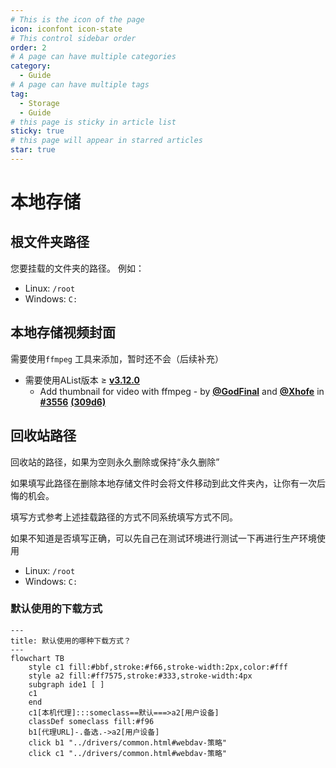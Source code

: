 ```yaml
---
# This is the icon of the page
icon: iconfont icon-state
# This control sidebar order
order: 2
# A page can have multiple categories
category:
  - Guide
# A page can have multiple tags
tag:
  - Storage
  - Guide
# this page is sticky in article list
sticky: true
# this page will appear in starred articles
star: true
---
```

# 本地存储

## **根文件夹路径**

您要挂载的文件夹的路径。 例如：

- Linux: `/root`
- Windows: `C:`



## **本地存储视频封面**

需要使用`ffmpeg` 工具来添加，暂时还不会（后续补充）

- 需要使用AList版本 ≥ [**v3.12.0**](https://github.com/alist-org/alist/releases/tag/v3.12.0)
  - Add thumbnail for video with ffmpeg  -  by [**@GodFinal**](https://github.com/GodFinal) and [**@Xhofe**](https://github.com/Xhofe) in [**#3556**](https://github.com/alist-org/alist/pull/3556) [**(309d6)**](https://github.com/alist-org/alist/commit/309d655)



## **回收站路径**

回收站的路径，如果为空则永久删除或保持“永久删除”

如果填写此路径在删除本地存储文件时会将文件移动到此文件夹內，让你有一次后悔的机会。

填写方式参考上述挂载路径的方式不同系统填写方式不同。

如果不知道是否填写正确，可以先自己在测试环境进行测试一下再进行生产环境使用

- Linux: `/root`
- Windows: `C:`

### **默认使用的下载方式**


```mermaid
---
title: 默认使用的哪种下载方式？
---
flowchart TB
    style c1 fill:#bbf,stroke:#f66,stroke-width:2px,color:#fff
    style a2 fill:#ff7575,stroke:#333,stroke-width:4px
    subgraph ide1 [ ]
    c1
    end
    c1[本机代理]:::someclass==默认===>a2[用户设备]
    classDef someclass fill:#f96
    b1[代理URL]-.备选.->a2[用户设备]
    click b1 "../drivers/common.html#webdav-策略"
    click c1 "../drivers/common.html#webdav-策略"
```
